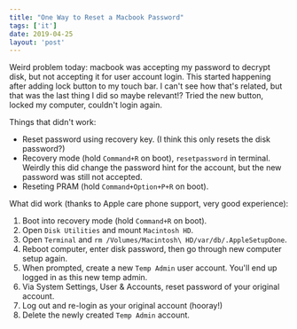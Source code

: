```yaml
---
title: "One Way to Reset a Macbook Password"
tags: ['it']
date: 2019-04-25
layout: 'post'
---
```


Weird problem today: macbook was accepting my password to decrypt disk, but not
accepting it for user account login. This started happening after adding lock
button to my touch bar. I can't see how that's related, but that was the last
thing I did so maybe relevant!? Tried the new button, locked my computer,
couldn't login again.

Things that didn't work:

* Reset password using recovery key. (I think this only resets the disk password?)
* Recovery mode (hold `Command+R` on boot), `resetpassword` in terminal. Weirdly
  this did change the password hint for the account, but the new password was
  still not accepted.
* Reseting PRAM (hold `Command+Option+P+R` on boot).

What did work (thanks to Apple care phone support, very good experience):

1. Boot into recovery mode (hold `Command+R` on boot).
2. Open `Disk Utilities` and mount `Macintosh HD`.
3. Open `Terminal` and `rm /Volumes/Macintosh\ HD/var/db/.AppleSetupDone`.
4. Reboot computer, enter disk password, then go through new computer setup
   again.
5. When prompted, create a new `Temp Admin` user account. You'll end up logged
   in as this new temp admin.
6. Via System Settings, User & Accounts, reset password of your original account.
7. Log out and re-login as your original account (hooray!)
8. Delete the newly created `Temp Admin` account.
